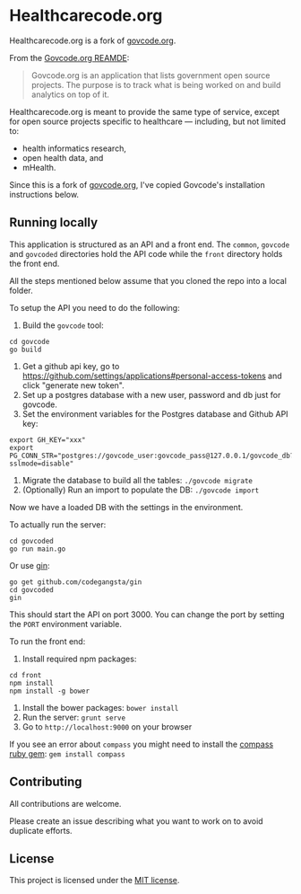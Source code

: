 
Healthcarecode.org
=============

Healthcarecode.org is a fork of [govcode.org](https://github.com/dlapiduz/govcode.org).

From the [Govcode.org REAMDE](https://github.com/dlapiduz/govcode.org/blob/master/README.md):

> Govcode.org is an application that lists government open source projects. The purpose is to track what is being worked on and build analytics on top of it.

Healthcarecode.org is meant to provide the same type of service, except for open source projects specific to healthcare — including, but not limited to:
  - health informatics research,
  - open health data, and
  - mHealth.

Since this is a fork of [govcode.org](https://github.com/dlapiduz/govcode.org), I've copied Govcode's installation instructions below.


## Running locally

This application is structured as an API and a front end. The `common`, `govcode` and `govcoded` directories
hold the API code while the `front` directory holds the front end.

All the steps mentioned below assume that you cloned the repo into a local folder.

To setup the API you need to do the following:
1. Build the `govcode` tool:
```
cd govcode
go build
```
1. Get a github api key, go to https://github.com/settings/applications#personal-access-tokens and click "generate new token".
1. Set up a postgres database with a new user, password and db just for govcode.
1. Set the environment variables for the Postgres database and Github API key:
```
export GH_KEY="xxx"
export PG_CONN_STR="postgres://govcode_user:govcode_pass@127.0.0.1/govcode_db?sslmode=disable"
```
1. Migrate the database to build all the tables:
  `./govcode migrate`
1. (Optionally) Run an import to populate the DB:
  `./govcode import`

Now we have a loaded DB with the settings in the environment.

To actually run the server:
```
cd govcoded
go run main.go
```

Or use [gin](https://github.com/codegangsta/gin):
```
go get github.com/codegangsta/gin
cd govcoded
gin
```

This should start the API on port 3000. You can change the port by setting the `PORT` environment variable.

To run the front end:
1. Install required npm packages:
```
cd front
npm install
npm install -g bower
```
1. Install the bower packages:
`bower install`
1. Run the server:
`grunt serve`
1. Go to `http://localhost:9000` on your browser

If you see an error about `compass` you might need to install the [compass ruby gem](http://compass-style.org/install/):
`gem install compass`

## Contributing

All contributions are welcome.
 
Please create an issue describing what you want to work on
to avoid duplicate efforts.

## License

This project is licensed under the [MIT license](LICENSE).
